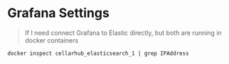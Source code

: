 

# Grafana Settings

> If I need connect Grafana to Elastic directly, but both are running in docker containers

`docker inspect cellarhub_elasticsearch_1 | grep IPAddress`

